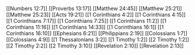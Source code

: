[[Numbers 12:7]]
[[Proverbs 13:17]]
[[Matthew 24:45]]
[[Matthew 25:21]]
[[Matthew 25:23]]
[[Acts 19:21]]
[[1 Corinthians 4:2]]
[[1 Corinthians 4:15]]
[[1 Corinthians 7:17]]
[[1 Corinthians 7:25]]
[[1 Corinthians 11:2]]
[[1 Corinthians 11:16]]
[[1 Corinthians 14:33]]
[[1 Corinthians 16:1]]
[[1 Corinthians 16:10]]
[[Ephesians 6:21]]
[[Philippians 2:19]]
[[Colossians 1:7]]
[[Colossians 4:9]]
[[1 Thessalonians 3:2]]
[[1 Timothy 1:2]]
[[2 Timothy 1:2]]
[[2 Timothy 2:2]]
[[2 Timothy 3:10]]
[[Revelation 2:10]]
[[Revelation 2:13]]
